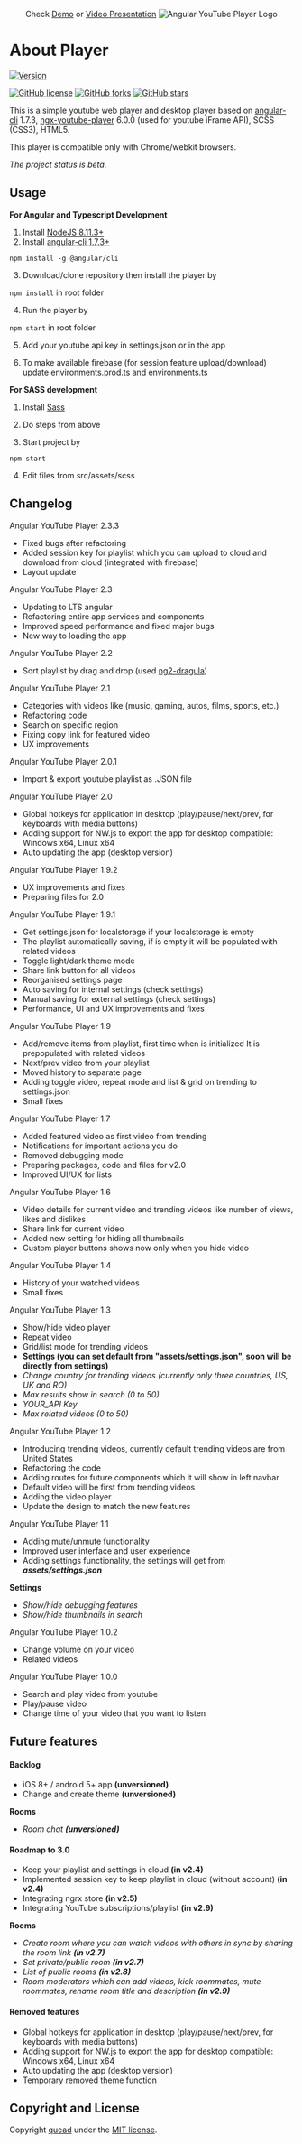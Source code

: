 <p align="center">
  Check 
  <a href="https://quead.github.io/demo/" title="YouTube Player Demo">Demo</a> 
  or
  <a href="https://youtu.be/KB803dWQM-o/" title="Video Presentation">Video Presentation</a>
  <img alt="Angular YouTube Player Logo" src="https://i.imgur.com/EKqK4ip.png" style="height: auto; max-width:100%;" />
</p>

# About Player
[![Version](https://img.shields.io/badge/Current%20version-v2.3.3-brightgreen.svg?style=flat)](https://github.com/quead/angular2-yt-player)

[![GitHub license](https://img.shields.io/badge/license-MIT-blue.svg)](https://raw.githubusercontent.com/quead/angular2-yt-player/master/LICENSE)
[![GitHub forks](https://img.shields.io/github/forks/quead/angular2-yt-player.svg)](https://github.com/quead/angular2-yt-player/network)
[![GitHub stars](https://img.shields.io/github/stars/quead/angular2-yt-player.svg)](https://github.com/quead/angular2-yt-player/stargazers)

This is a simple youtube web player and desktop player based on [angular-cli](https://github.com/angular/angular-cli "Angular Cli") 1.7.3, [ngx-youtube-player](https://github.com/orizens/ng2-youtube-player "ngx youtube player") 6.0.0 (used for youtube iFrame API), SCSS (CSS3), HTML5.

This player is compatible only with Chrome/webkit browsers.

*The project status is beta.*

## Usage

**For Angular and Typescript Development**
1. Install [NodeJS 8.11.3+](https://nodejs.org/en/download/ "Node JS Download")
2. Install [angular-cli 1.7.3+](https://github.com/angular/angular-cli "Angular Cli")

`npm install -g @angular/cli`

3. Download/clone repository then install the player by

`npm install` in root folder

4. Run the player by

`npm start` in root folder

5. Add your youtube api key in settings.json or in the app

6. To make available firebase (for session feature upload/download) update environments.prod.ts and environments.ts

**For SASS development**

1. Install [Sass](http://sass-lang.com/install "Sass website")

2. Do steps from above

3. Start project by

`npm start`

4. Edit files from src/assets/scss

## Changelog
Angular YouTube Player 2.3.3
- Fixed bugs after refactoring
- Added session key for playlist which you can upload to cloud and download from cloud (integrated with firebase)
- Layout update

Angular YouTube Player 2.3
- Updating to LTS angular
- Refactoring entire app services and components
- Improved speed performance and fixed major bugs
- New way to loading the app

Angular YouTube Player 2.2
- Sort playlist by drag and drop (used [ng2-dragula](https://valor-software.com/ng2-dragula/ "NG2 Dragula"))

Angular YouTube Player 2.1
- Categories with videos like (music, gaming, autos, films, sports, etc.)
- Refactoring code
- Search on specific region
- Fixing copy link for featured video
- UX improvements

Angular YouTube Player 2.0.1
- Import & export youtube playlist as .JSON file

Angular YouTube Player 2.0
- Global hotkeys for application in desktop (play/pause/next/prev, for keyboards with media buttons)
- Adding support for NW.js to export the app for desktop compatible: Windows x64, Linux x64
- Auto updating the app (desktop version)

Angular YouTube Player 1.9.2
- UX improvements and fixes
- Preparing files for 2.0

Angular YouTube Player 1.9.1
- Get settings.json for localstorage if your localstorage is empty
- The playlist automatically saving, if is empty it will be populated with related videos
- Toggle light/dark theme mode
- Share link button for all videos
- Reorganised settings page
- Auto saving for internal settings (check settings)
- Manual saving for external settings (check settings)
- Performance, UI and UX improvements and fixes

Angular YouTube Player 1.9
- Add/remove items from playlist, first time when is initialized It is prepopulated with related videos
- Next/prev video from your playlist
- Moved history to separate page
- Adding toggle video, repeat mode and list & grid on trending to settings.json
- Small fixes

Angular YouTube Player 1.7
- Added featured video as first video from trending
- Notifications for important actions you do
- Removed debugging mode
- Preparing packages, code and files for v2.0
- Improved UI/UX for lists

Angular YouTube Player 1.6
- Video details for current video and trending videos like number of views, likes and dislikes
- Share link for current video
- Added new setting for hiding all thumbnails
- Custom player buttons shows now only when you hide video

Angular YouTube Player 1.4
- History of your watched videos
- Small fixes

Angular YouTube Player 1.3
 - Show/hide video player
 - Repeat video
 - Grid/list mode for trending videos
- **Settings (you can set default from "assets/settings.json", soon will be directly from settings)**
- *Change country for trending videos (currently only three countries, US, UK and RO)*
- *Max results show in search (0 to 50)*
- *YOUR_API Key*
- *Max related videos (0 to 50)*

Angular YouTube Player 1.2
- Introducing trending videos, currently default trending videos are from United States
- Refactoring the code
- Adding routes for future components which it will show in left navbar
- Default video will be first from trending videos
- Adding the video player
- Update the design to match the new features

Angular YouTube Player 1.1
- Adding mute/unmute functionality
- Improved user interface and user experience
- Adding settings functionality, the settings will get from ***assets/settings.json***

**Settings**
- *Show/hide debugging features*
- *Show/hide thumbnails in search*


Angular YouTube Player 1.0.2
- Change volume on your video
- Related videos

Angular YouTube Player 1.0.0
- Search and play video from youtube
- Play/pause video
- Change time of your video that you want to listen

## Future features
#### Backlog
- iOS 8+ / android 5+ app **(unversioned)**
- Change and create theme **(unversioned)**

**Rooms**
- *Room chat **(unversioned)***

#### Roadmap to 3.0
- Keep your playlist and settings in cloud **(in v2.4)**
- Implemented session key to keep playlist in cloud (without account) **(in v2.4)**
- Integrating ngrx store **(in v2.5)**
- Integrating YouTube subscriptions/playlist **(in v2.9)**

**Rooms**
- *Create room where you can watch videos with others in sync by sharing the room link **(in v2.7)***
- *Set private/public room **(in v2.7)***
- *List of public rooms **(in v2.8)***
- *Room moderators which can add videos, kick roommates, mute roommates, rename room title and description **(in v2.9)***


#### Removed features
- Global hotkeys for application in desktop (play/pause/next/prev, for keyboards with media buttons)
- Adding support for NW.js to export the app for desktop compatible: Windows x64, Linux x64
- Auto updating the app (desktop version)
- Temporary removed theme function

## Copyright and License
Copyright [quead](https://github.com/quead) under the [MIT license](LICENSE).

